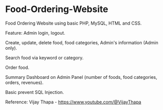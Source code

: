 # Food-Ordering-Website
Food Ordering Website using basic PHP, MySQL, HTML and CSS.

Feature:
  Admin login, logout.
  
  Create, update, delete food, food categories, Admin's information (Admin only).
  
  Search food via keyword or category.
  
  Order food.
  
  Summary Dashboard on Admin Panel (number of foods, food categories, orders, revenues).
  
  Basic prevent SQL Injection.
  
Reference: Vijay Thapa - https://www.youtube.com/@VijayThapa
